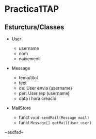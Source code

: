 # Practica1TAP

## Esturctura/Classes

* User
    + username
    + nom
    + naixement

* Message
    + tema/títol
    + text
    + de: User envia (username)
    + per: User rep (username)
    + data i hora creació

* MailStore
    + funct `void sendMail(Message mail)`
    + funct `Message[] getMail(User user)`
    
~asdfsd~